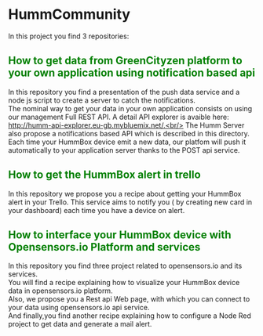 # HummCommunity

In this project you find 3 repositories:

## <span style="color: green"> How to get data from GreenCityzen platform to your own application using notification based api </span>

In this repository you find a presentation of the push data service and a node js script to create a server to catch the notifications.<br/>
The nominal way to get your data in your own application consists on using our management Full REST API. A detail API explorer is avaible here:  http://humm-api-explorer.eu-gb.mybluemix.net/.<br/>
The Humm Server also propose a notifications based API which is described in this directory. Each time your HummBox device emit a new data, our platfom will push it automatically to your application server thanks to the POST api service.

## <span style="color: green"> How to get the HummBox alert in trello </span>

In this repository we propose you a recipe about getting your HummBox alert in your Trello.
This service aims to notify you ( by creating new card in your dashboard) each time you have a device on alert.

## <span style="color: green"> How to interface your HummBox device with Opensensors.io Platform and services </span>

In this repository you find three project related to opensensors.io and its services.<br/>
You will find a recipe explaining how to visualize your HummBox device data in opensensors.io platform.<br/>
Also, we propose you a Rest api Web page, with which you can connect to your data using opensensors.io api service. <br/>
And finally,you find another recipe explaining how to configure a Node Red project to get data and generate a mail alert.

